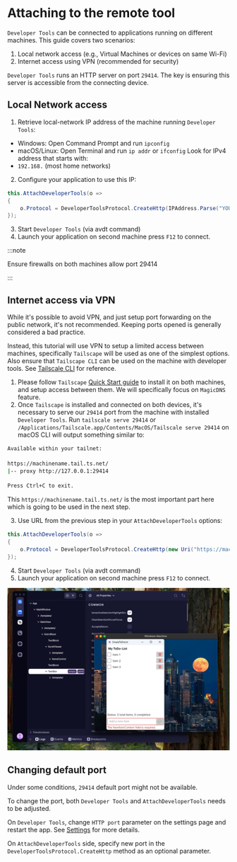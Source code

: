 # Attaching to the remote tool

`Developer Tools` can be connected to applications running on different machines. This guide covers two scenarios:
1. Local network access (e.g., Virtual Machines or devices on same Wi-Fi)
2. Internet access using VPN (recommended for security)

`Developer Tools` runs an HTTP server on port `29414`. The key is ensuring this server is accessible from the connecting device.

## Local Network access

1. Retrieve local-network IP address of the machine running `Developer Tools`:
- Windows: Open Command Prompt and run `ipconfig`
- macOS/Linux: Open Terminal and run `ip addr` or `ifconfig`
  Look for IPv4 address that starts with:
- `192.168.` (most home networks)

2. Configure your application to use this IP:

```csharp
this.AttachDeveloperTools(o =>
{
    o.Protocol = DeveloperToolsProtocol.CreateHttp(IPAddress.Parse("YOUR_LOCAL_NETWORK_HOST_IP"));
});
```
3. Start `Developer Tools` (via avdt command)
4. Launch your application on second machine press `F12` to connect.

:::note

Ensure firewalls on both machines allow port 29414

:::

## Internet access via VPN

While it's possible to avoid VPN, and just setup port forwarding on the public network, it's not recommended. Keeping ports opened is generally considered a bad practice.

Instead, this tutorial will use VPN to setup a limited access between machines, specifically `Tailscape` will be used as one of the simplest options.
Also ensure that `Tailscape CLI` can be used on the machine with developer tools. See [Tailscale CLI](https://tailscale.com/kb/1080/cli) for reference.

1. Please follow `Tailscape` [Quick Start guide](https://tailscale.com/kb/1017/install) to install it on both machines, and setup access between them. We will specifically focus on `MagicDNS` feature.
2. Once `Tailscape` is installed and connected on both devices, it's necessary to serve our `29414` port from the machine with installed `Developer Tools`. Run
   `tailscale serve 29414`
   or
   `/Applications/Tailscale.app/Contents/MacOS/Tailscale serve 29414` on macOS
   CLI will output something similar to:

```bash
Available within your tailnet:

https://machinename.tail.ts.net/
|-- proxy http://127.0.0.1:29414

Press Ctrl+C to exit.
```

This `https://machinename.tail.ts.net/` is the most important part here which is going to be used in the next step.

3. Use URL from the previous step in your `AttachDeveloperTools` options:

```csharp
this.AttachDeveloperTools(o =>
{
    o.Protocol = DeveloperToolsProtocol.CreateHttp(new Uri("https://machinename.tail.ts.net"));
});
```

4. Start `Developer Tools` (via avdt command)
5. Launch your application on second machine press `F12` to connect.

![Connected via VPN](../assets/remote-connect-via-vpn.png)


## Changing default port

Under some conditions, `29414` default port might not be available.

To change the port, both `Developer Tools` and `AttachDeveloperTools` needs to be adjusted.

On `Developer Tools`, change `HTTP port` parameter on the settings page and restart the app. See [Settings](../settings.md) for more details.

On `AttachDeveloperTools` side, specify new port in the `DeveloperToolsProtocol.CreateHttp` method as an optional parameter.